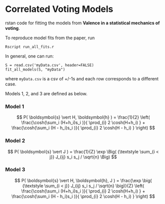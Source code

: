 # Correlated Voting Models

rstan code for fitting the models from **Valence in a statistical mechanics of voting**.

To reproduce model fits from the paper, run 
```
Rscript run_all_fits.r
```

In general, one can run:
```
S = read.csv('myData.csv', header=FALSE)
fit_all_models(S, "myData")
```
where ```myData.csv``` is a csv of +/-1s and each row corresponds to a different case.


Models 1, 2, and 3 are defined as below.

### Model 1
$$ P( \boldsymbol{s} \vert H, \boldsymbol{h} ) = \frac{1}{2} \left( 
\frac{\cosh(\sum_i (H+h_i)s_i )}{ \prod_{i} 2 \cosh(H+h_i) } 
+
\frac{\cosh(\sum_i (H - h_i)s_i )}{ \prod_{i} 2 \cosh(H - h_i) } 
\right)
$$

### Model 2
$$ P( \boldsymbol{s} \vert J ) = \frac{1}{Z}
\exp \Big( {\textstyle \sum_{i < j}} J_{ij} s_i s_j / \sqrt{n} \Big)
$$

### Model 3
$$ P( \boldsymbol{s} \vert H, \boldsymbol{h}, J ) = \frac{\exp \big( {\textstyle \sum_{i < j}} J_{ij} s_i s_j / \sqrt{n} \big)}{Z} \left( 
\frac{\cosh(\sum_i (H+h_i)s_i )}{ \prod_{i} 2 \cosh(H+h_i) } 
+
\frac{\cosh(\sum_i (H - h_i)s_i )}{ \prod_{i} 2 \cosh(H - h_i) } 
\right)
$$
